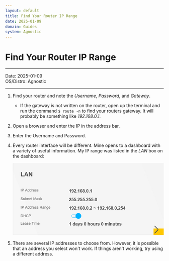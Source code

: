 ```yaml
---
layout: default
title: Find Your Router IP Range
date: 2025-01-09
domain: Guides
system: Agnostic
---
```


# Find Your Router IP Range

---

Date: 2025-01-09  
OS/Distro: Agnostic  

---

1. Find your router and note the _Username_, _Password_, and _Gateway_. 
   
   - If the gateway is not written on the router, open up the terminal and run the command `$ route -n` to find your routers gateway. It will probably be something like _192.168.0.1_.

2. Open a browser and enter the IP in the address bar.

3. Enter the Username and Password.

4. Every router interface will be different. Mine opens to a dashboard with a variety of useful information. My IP range was listed in the _LAN_ box on the dashboard:
   
   ![](images/ip_range.png)

5. There are several IP addresses to choose from. However, it is possible that an address you select won't work. If things aren't working, try using a different address.
